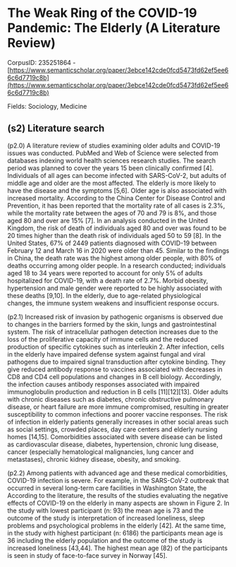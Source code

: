 # The Weak Ring of the COVID-19 Pandemic: The Elderly (A Literature Review)

CorpusID: 235251864 - [https://www.semanticscholar.org/paper/3ebce142cde0fcd5473fd62ef5ee66c6d7719c8b](https://www.semanticscholar.org/paper/3ebce142cde0fcd5473fd62ef5ee66c6d7719c8b)

Fields: Sociology, Medicine

## (s2) Literature search
(p2.0) A literature review of studies examining older adults and COVID-19 issues was conducted. PubMed and Web of Science were selected from databases indexing world health sciences research studies. The search period was planned to cover the years 15  been clinically confirmed [4]. Individuals of all ages can become infected with SARS-CoV-2, but adults of middle age and older are the most affected. The elderly is more likely to have the disease and the symptoms [5,6]. Older age is also associated with increased mortality. According to the China Center for Disease Control and Prevention, it has been reported that the mortality rate of all cases is 2.3%, while the mortality rate between the ages of 70 and 79 is 8%, and those aged 80 and over are 15% [7]. In an analysis conducted in the United Kingdom, the risk of death of individuals aged 80 and over was found to be 20 times higher than the death risk of individuals aged 50 to 59 [8]. In the United States, 67% of 2449 patients diagnosed with COVID-19 between February 12 and March 16 in 2020 were older than 45. Similar to the findings in China, the death rate was the highest among older people, with 80% of deaths occurring among older people. In a research conducted; individuals aged 18 to 34 years were reported to account for only 5% of adults hospitalized for COVID-19, with a death rate of 2.7%. Morbid obesity, hypertension and male gender were reported to be highly associated with these deaths [9,10]. In the elderly, due to age-related physiological changes, the immune system weakens and insufficient response occurs.

(p2.1) Increased risk of invasion by pathogenic organisms is observed due to changes in the barriers formed by the skin, lungs and gastrointestinal system. The risk of intracellular pathogen detection increases due to the loss of the proliferative capacity of immune cells and the reduced production of specific cytokines such as interleukin 2. After infection, cells in the elderly have impaired defense system against fungal and viral pathogens due to impaired signal transduction after cytokine binding. They give reduced antibody response to vaccines associated with decreases in CD8 and CD4 cell populations and changes in B cell biology. Accordingly, the infection causes antibody responses associated with impaired immunoglobulin production and reduction in B cells [11][12][13]. Older adults with chronic diseases such as diabetes, chronic obstructive pulmonary disease, or heart failure are more immune compromised, resulting in greater susceptibility to common infections and poorer vaccine responses. The risk of infection in elderly patients generally increases in other social areas such as social settings, crowded places, day care centers and elderly nursing homes [14,15]. Comorbidities associated with severe disease can be listed as cardiovascular disease, diabetes, hypertension, chronic lung disease, cancer (especially hematological malignancies, lung cancer and metastases), chronic kidney disease, obesity, and smoking.

(p2.2) Among patients with advanced age and these medical comorbidities, COVID-19 infection is severe. For example, in the SARS-CoV-2 outbreak that occurred in several long-term care facilities in Washington State, the  According to the literature, the results of the studies evaluating the negative effects of COVID-19 on the elderly in many aspects are shown in Figure 2. In the study with lowest participant (n: 93) the mean age is 73 and the outcome of the study is interpretation of increased loneliness, sleep problems and psychological problems in the elderly [42]. At the same time, in the study with highest participant (n: 6186) the participants mean age is 36 including the elderly population and the outcome of the study is increased loneliness [43,44]. The highest mean age (82) of the participants is seen in study of face-to-face survey in Norway [45].
